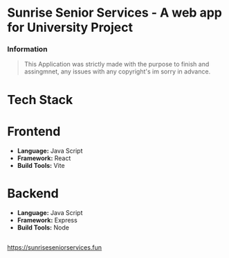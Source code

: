 # Sunrise Senior Services - A web app for University Project

### Information
> This Application was strictly made with the purpose to finish and assingmnet, any issues with any copyright's im sorry in advance.

# Tech Stack
# Frontend
* **Language:** Java Script
* **Framework:** React
* **Build Tools:** Vite
 
# Backend
* **Language:** Java Script
* **Framework:** Express
* **Build Tools:** Node
##

<ins>https://sunriseseniorservices.fun</ins>
